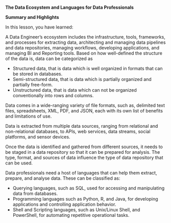 **The Data Ecosystem and Languages for Data Professionals**

**Summary and Highlights**

In this lesson, you have learned:

A Data Engineer’s ecosystem includes the infrastructure, tools, frameworks, and processes for extracting data, architecting and managing data pipelines and data repositories, managing workflows, developing applications, and managing BI and Reporting tools.
Based on how well-defined the structure of the data is, data can be categorized as
- Structured data, that is data which is well organized in formats that can be stored in databases.
- Semi-structured data, that is data which is partially organized and partially free-form.
- Unstructured data, that is data which can not be organized conventionally into rows and columns.

Data comes in a wide-ranging variety of file formats, such as, delimited text files, spreadsheets, XML, PDF, and JSON, each with its own list of benefits and limitations of use.

Data is extracted from multiple data sources, ranging from relational and non-relational databases, to APIs, web services, data streams, social platforms, and sensor devices.

Once the data is identified and gathered from different sources, it needs to be staged in a data repository so that it can be prepared for analysis. The type, format, and sources of data influence the type of data repository that can be used.

Data professionals need a host of languages that can help them extract, prepare, and analyse data. These can be classified as:
- Querying languages, such as SQL, used for accessing and manipulating data from databases.
- Programming languages such as Python, R, and Java, for developing applications and controlling application behavior.
- Shell and Scripting languages, such as Unix/Linux Shell, and PowerShell, for automating repetitive operational tasks.
